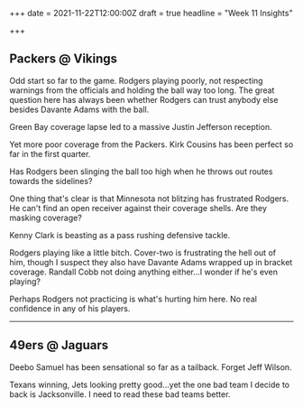 +++
date = 2021-11-22T12:00:00Z
draft = true
headline = "Week 11 Insights"

+++
## Packers @ Vikings

Odd start so far to the game. Rodgers playing poorly, not respecting warnings from the officials and holding the ball way too long. The great question here has always been whether Rodgers can trust anybody else besides Davante Adams with the ball.

Green Bay coverage lapse led to a massive Justin Jefferson reception. 

Yet more poor coverage from the Packers. Kirk Cousins has been perfect so far in the first quarter.

Has Rodgers been slinging the ball too high when he throws out routes towards the sidelines?

One thing that's clear is that Minnesota not blitzing has frustrated Rodgers. He can't find an open receiver against their coverage shells. Are they masking coverage?

Kenny Clark is beasting as a pass rushing defensive tackle.

Rodgers playing like a little bitch. Cover-two is frustrating the hell out of him, though I suspect they also have Davante Adams wrapped up in bracket coverage. Randall Cobb not doing anything either...I wonder if he's even playing?

Perhaps Rodgers not practicing is what's hurting him here. No real confidence in any of his players.

***

## 49ers @ Jaguars

Deebo Samuel has been sensational so far as a tailback. Forget Jeff Wilson.

Texans winning, Jets looking pretty good...yet the one bad team I decide to back is Jacksonville. I need to read these bad teams better.